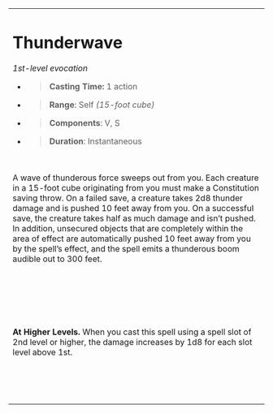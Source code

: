 <table><tbody><tr class="odd"><td><h1 id="thunderwave"><strong>Thunderwave</strong></h1><p><em>1st-level evocation</em></p><ul><li><blockquote><p><strong>Casting Time:</strong> 1 action</p></blockquote></li><li><blockquote><p><strong>Range</strong>: Self <em>(15-foot cube)</em></p></blockquote></li><li><blockquote><p><strong>Components</strong>: V, S</p></blockquote></li><li><blockquote><p><strong>Duration</strong>: Instantaneous</p></blockquote></li></ul><p> </p><p>A wave of thunderous force sweeps out from you. Each creature in a 15-foot cube originating from you must make a Constitution saving throw. On a failed save, a creature takes 2d8 thunder damage and is pushed 10 feet away from you. On a successful save, the creature takes half as much damage and isn’t pushed. In addition, unsecured objects that are completely within the area of effect are automatically pushed 10 feet away from you by the spell’s effect, and the spell emits a thunderous boom audible out to 300 feet.</p><p> </p><p> </p><p> </p><p><strong>At Higher Levels.</strong> When you cast this spell using a spell slot of 2nd level or higher, the damage increases by 1d8 for each slot level above 1st.</p><p> </p><p> </p></td></tr></tbody></table>
